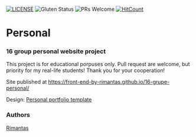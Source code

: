 [![LICENSE](https://img.shields.io/badge/license-MIT-blue.svg?style=flat-square)](https://github.com/belauzas/HTML5-website-template/blob/master/LICENSE.md)
![Gluten Status](https://img.shields.io/badge/Gluten-Free-green.svg)
![PRs Welcome](https://img.shields.io/badge/PRs-welcome-brightgreen.svg)
[![HitCount](http://hits.dwyl.com/front-end-by-rimantas/16-grupe-personal.svg)](http://hits.dwyl.com/front-end-by-rimantas/16-grupe-personal)

# Personal
### 16 group personal website project

This project is for educational porpuses only. Pull request are welcome, but priority for my real-life students! Thank you for your cooperation!

Site published at https://front-end-by-rimantas.github.io/16-grupe-personal/

Design: [Personal portfolio template](https://colorlib.com/preview/theme/personal/index.html)

### Authors
[Rimantas](https://github.com/belauzas)